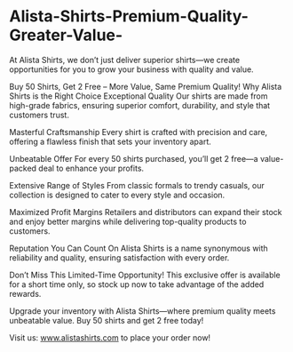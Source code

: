 # Alista-Shirts-Premium-Quality-Greater-Value-
At Alista Shirts, we don’t just deliver superior shirts—we create opportunities for you to grow your business with quality and value.

Buy 50 Shirts, Get 2 Free – More Value, Same Premium Quality!
Why Alista Shirts is the Right Choice
Exceptional Quality
Our shirts are made from high-grade fabrics, ensuring superior comfort, durability, and style that customers trust.

Masterful Craftsmanship
Every shirt is crafted with precision and care, offering a flawless finish that sets your inventory apart.

Unbeatable Offer
For every 50 shirts purchased, you’ll get 2 free—a value-packed deal to enhance your profits.

Extensive Range of Styles
From classic formals to trendy casuals, our collection is designed to cater to every style and occasion.

Maximized Profit Margins
Retailers and distributors can expand their stock and enjoy better margins while delivering top-quality products to customers.

Reputation You Can Count On
Alista Shirts is a name synonymous with reliability and quality, ensuring satisfaction with every order.

Don’t Miss This Limited-Time Opportunity!
This exclusive offer is available for a short time only, so stock up now to take advantage of the added rewards.

Upgrade your inventory with Alista Shirts—where premium quality meets unbeatable value. Buy 50 shirts and get 2 free today!

Visit us: www.alistashirts.com to place your order now!
